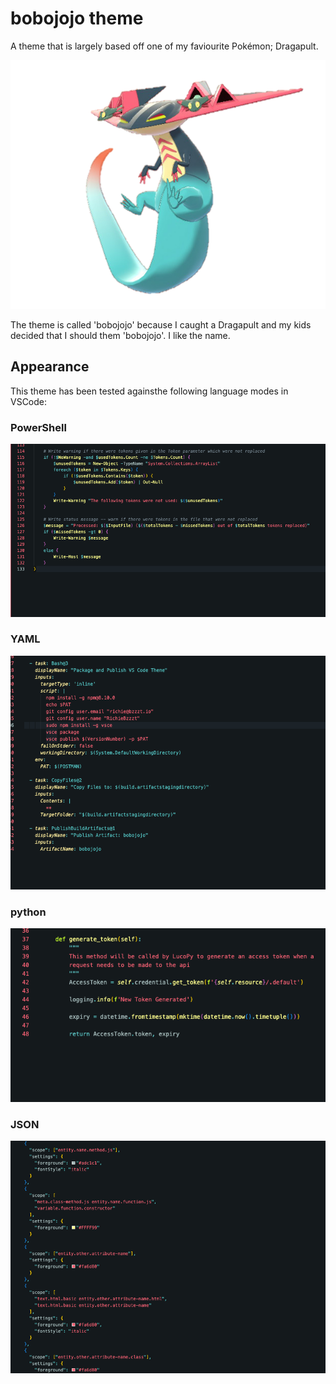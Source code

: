 # bobojojo theme

A theme that is largely based off one of my faviourite Pokémon; Dragapult.

![Dragapult](dragapult.png)

The theme is called 'bobojojo' because I caught a Dragapult and my kids decided that I should them 'bobojojo'. I like the name.

## Appearance

This theme has been tested againsthe following language modes in VSCode: 

### PowerShell

![PowerShell_code_sample](powershell.png)

### YAML

![yaml_code_sample](yaml.png)

### python

![python_code_sample](python.png)

### JSON

![json_code_sample](json.png)
